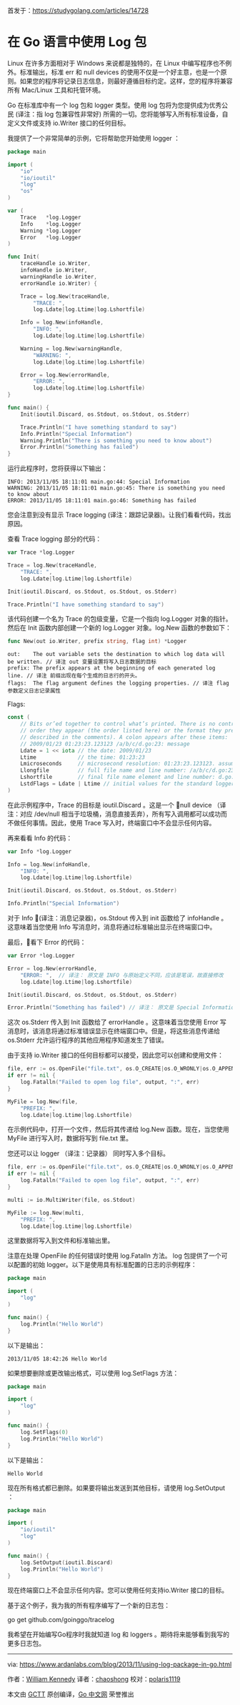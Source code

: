 首发于：https://studygolang.com/articles/14728

# 在 Go 语言中使用 Log 包

Linux 在许多方面相对于 Windows 来说都是独特的，在 Linux 中编写程序也不例外。标准输出，标准 err 和 null devices 的使用不仅是一个好主意，也是一个原则。如果您的程序将记录日志信息，则最好遵循目标约定。这样，您的程序将兼容所有 Mac/Linux 工具和托管环境。

Go 在标准库中有一个 log 包和 logger 类型。使用 log 包将为您提供成为优秀公民 (译注：指 log 包兼容性非常好) 所需的一切。您将能够写入所有标准设备，自定义文件或支持 io.Writer 接口的任何目标。

我提供了一个非常简单的示例，它将帮助您开始使用 logger ：

```go
package main

import (
    "io"
    "io/ioutil"
    "log"
    "os"
)

var (
    Trace   *log.Logger
    Info    *log.Logger
    Warning *log.Logger
    Error   *log.Logger
)

func Init(
    traceHandle io.Writer,
    infoHandle io.Writer,
    warningHandle io.Writer,
    errorHandle io.Writer) {

    Trace = log.New(traceHandle,
        "TRACE: ",
        log.Ldate|log.Ltime|log.Lshortfile)

    Info = log.New(infoHandle,
        "INFO: ",
        log.Ldate|log.Ltime|log.Lshortfile)

    Warning = log.New(warningHandle,
        "WARNING: ",
        log.Ldate|log.Ltime|log.Lshortfile)

    Error = log.New(errorHandle,
        "ERROR: ",
        log.Ldate|log.Ltime|log.Lshortfile)
}

func main() {
    Init(ioutil.Discard, os.Stdout, os.Stdout, os.Stderr)

    Trace.Println("I have something standard to say")
    Info.Println("Special Information")
    Warning.Println("There is something you need to know about")
    Error.Println("Something has failed")
}
```

运行此程序时，您将获得以下输出：

```
INFO: 2013/11/05 18:11:01 main.go:44: Special Information
WARNING: 2013/11/05 18:11:01 main.go:45: There is something you need to know about
ERROR: 2013/11/05 18:11:01 main.go:46: Something has failed
```

您会注意到没有显示 Trace logging (译注：跟踪记录器)。让我们看看代码，找出原因。

查看 Trace logging 部分的代码：

```go
var Trace *log.Logger

Trace = log.New(traceHandle,
    "TRACE: ",
    log.Ldate|log.Ltime|log.Lshortfile)

Init(ioutil.Discard, os.Stdout, os.Stdout, os.Stderr)

Trace.Println("I have something standard to say")
```

该代码创建一个名为 Trace 的包级变量，它是一个指向 log.Logger 对象的指针。然后在 Init 函数内部创建一个新的 log.Logger 对象。log.New 函数的参数如下：

```go
func New(out io.Writer, prefix string, flag int) *Logger
```

```
out:    The out variable sets the destination to which log data will be written. // 译注 out 变量设置将写入日志数据的目标
prefix: The prefix appears at the beginning of each generated log line. // 译注 前缀出现在每个生成的日志行的开头。
flags:  The flag argument defines the logging properties. // 译注 flag 参数定义日志记录属性
```

Flags:

```go
const (
    // Bits or’ed together to control what’s printed. There is no control over the
    // order they appear (the order listed here) or the format they present (as
    // described in the comments). A colon appears after these items:
    // 2009/01/23 01:23:23.123123 /a/b/c/d.go:23: message
    Ldate = 1 << iota // the date: 2009/01/23
    Ltime             // the time: 01:23:23
    Lmicroseconds     // microsecond resolution: 01:23:23.123123. assumes Ltime.
    Llongfile         // full file name and line number: /a/b/c/d.go:23
    Lshortfile        // final file name element and line number: d.go:23. overrides Llongfile
    LstdFlags = Ldate | Ltime // initial values for the standard logger
)
```

在此示例程序中，Trace 的目标是 ioutil.Discard 。这是一个 null device （译注：对应 /dev/null 相当于垃圾桶，消息直接丢弃），所有写入调用都可以成功而不做任何事情。因此，使用 Trace 写入时，终端窗口中不会显示任何内容。

再来看看 Info 的代码：

```go
var Info *log.Logger

Info = log.New(infoHandle,
    "INFO: ",
    log.Ldate|log.Ltime|log.Lshortfile)

Init(ioutil.Discard, os.Stdout, os.Stdout, os.Stderr)

Info.Println("Special Information")

```

对于 Info (译注：消息记录器)，os.Stdout 传入到 init 函数给了 infoHandle 。这意味着当您使用 Info 写消息时，消息将通过标准输出显示在终端窗口中。

最后，看下 Error 的代码：

```go
var Error *log.Logger

Error = log.New(errorHandle,
    "ERROR: ",  // 译注： 原文是 INFO 与原始定义不同，应该是笔误，故直接修改
    log.Ldate|log.Ltime|log.Lshortfile)

Init(ioutil.Discard, os.Stdout, os.Stdout, os.Stderr)

Error.Println("Something has failed") // 译注： 原文是 Special Information 与原始定义不同，应该是笔误，故直接修改
```

这次 os.Stderr 传入到 Init 函数给了 errorHandle 。这意味着当您使用 Error 写消息时，该消息将通过标准错误显示在终端窗口中。但是，将这些消息传递给 os.Stderr 允许运行程序的其他应用程序知道发生了错误。

由于支持 io.Writer 接口的任何目标都可以接受，因此您可以创建和使用文件：

```go
file, err := os.OpenFile("file.txt", os.O_CREATE|os.O_WRONLY|os.O_APPEND, 0666)
if err != nil {
    log.Fatalln("Failed to open log file", output, ":", err)
}

MyFile = log.New(file,
    "PREFIX: ",
    log.Ldate|log.Ltime|log.Lshortfile)
```

在示例代码中，打开一个文件，然后将其传递给 log.New 函数。现在，当您使用 MyFile 进行写入时，数据将写到 file.txt 里。

您还可以让 logger （译注：记录器） 同时写入多个目标。

```go
file, err := os.OpenFile("file.txt", os.O_CREATE|os.O_WRONLY|os.O_APPEND, 0666)
if err != nil {
    log.Fatalln("Failed to open log file", output, ":", err)
}

multi := io.MultiWriter(file, os.Stdout)

MyFile := log.New(multi,
    "PREFIX: ",
    log.Ldate|log.Ltime|log.Lshortfile)
```

这里数据将写入到文件和标准输出里。

注意在处理 OpenFile 的任何错误时使用 log.Fatalln 方法。 log 包提供了一个可以配置的初始 logger。以下是使用具有标准配置的日志的示例程序：

```go
package main

import (
    "log"
)

func main() {
    log.Println("Hello World")
}
```

以下是输出：

```
2013/11/05 18:42:26 Hello World
```

如果想要删除或更改输出格式，可以使用 log.SetFlags 方法：

```go
package main

import (
    "log"
)

func main() {
    log.SetFlags(0)
    log.Println("Hello World")
}
```

以下是输出：

```
Hello World
```

现在所有格式都已删除。如果要将输出发送到其他目标，请使用 log.SetOutput ：

```go
package main

import (
    "io/ioutil"
    "log"
)

func main() {
    log.SetOutput(ioutil.Discard)
    log.Println("Hello World")
}
```

现在终端窗口上不会显示任何内容。您可以使用任何支持io.Writer 接口的目标。

基于这个例子，我为我的所有程序编写了一个新的日志包：

go get github.com/goinggo/tracelog

我希望在开始编写Go程序时我就知道 log 和 loggers 。期待将来能够看到我写的更多日志包。

---

via: https://www.ardanlabs.com/blog/2013/11/using-log-package-in-go.html

作者：[William Kennedy](https://github.com/ardanlabs/gotraining)
译者：[chaoshong](https://github.com/chaoshong)
校对：[polaris1119](https://github.com/polaris1119)

本文由 [GCTT](https://github.com/studygolang/GCTT) 原创编译，[Go 中文网](https://studygolang.com/) 荣誉推出
